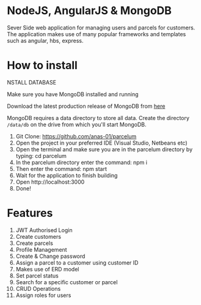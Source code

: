 # NodeJS, AngularJS & MongoDB

Sever Side web application for managing users and parcels for customers. The application makes use of many popular frameworks and templates such as angular, hbs, express.

# How to install

NSTALL DATABASE

Make sure you have MongoDB installed and running 

Download the latest production release of MongoDB from [here](https://www.mongodb.com/download-center?_ga=2.123194891.1822248697.1522395660-2086062422.1522395660#production)

MongoDB requires a data directory to store all data. Create the directory `/data/db` on the drive from which you'll start MongoDB.

1. Git Clone: https://github.com/anas-01/parcelum
2. Open the project in your preferred IDE (Visual Studio, Netbeans etc)
3. Open the terminal and make sure you are in the parcelum directory by typing: cd parcelum
4. In the parcelum directory enter the command: npm i
5. Then enter the command: npm start
6. Wait for the application to finish building
7. Open http://localhost:3000
8. Done!


# Features

1. JWT Authorised Login
2. Create customers
3. Create parcels
4. Profile Management
5. Create & Change password
6. Assign a parcel to a customer using customer ID
7. Makes use of ERD model
8. Set parcel status
9. Search for a specific customer or parcel
10. CRUD Operations
11. Assign roles for users
